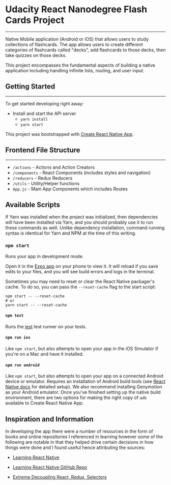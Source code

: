
# Udacity React Nanodegree Flash Cards Project
---
Native Mobile application (Android or iOS) that allows users to study collections of flashcards. The app allows users to create different categories of flashcards called "decks", add flashcards to those decks, then take quizzes on those decks.

This project encompasses the fundamental aspects of building a native application including handling infinite lists, routing, and user input.

## Getting Started
---
To get started developing right away:

* Install and start the API server
    - `yarn install`
    - `yarn start`

This project was bootstrapped with [Create React Native App](https://github.com/react-community/create-react-native-app).

## Frontend File Structure
---
- `/actions` - Actions and Action Creators
- `/components` - React Components (includes styles and navigation)
- `/reducers` - Redux Reducers
- `/utils` - Utility/Helper functions
- `App.js` - Main App Components which includes Routes

## Available Scripts

If Yarn was installed when the project was initialized, then dependencies will have been installed via Yarn, and you should probably use it to run these commands as well. Unlike dependency installation, command running syntax is identical for Yarn and NPM at the time of this writing.

### `npm start`

Runs your app in development mode.

Open it in the [Expo app](https://expo.io) on your phone to view it. It will reload if you save edits to your files, and you will see build errors and logs in the terminal.

Sometimes you may need to reset or clear the React Native packager's cache. To do so, you can pass the `--reset-cache` flag to the start script:

```
npm start -- --reset-cache
# or
yarn start -- --reset-cache
```

#### `npm test`

Runs the [jest](https://github.com/facebook/jest) test runner on your tests.

#### `npm run ios`

Like `npm start`, but also attempts to open your app in the iOS Simulator if you're on a Mac and have it installed.

#### `npm run android`

Like `npm start`, but also attempts to open your app on a connected Android device or emulator. Requires an installation of Android build tools (see [React Native docs](https://facebook.github.io/react-native/docs/getting-started.html) for detailed setup). We also recommend installing Genymotion as your Android emulator. Once you've finished setting up the native build environment, there are two options for making the right copy of `adb` available to Create React Native App:


## Inspiration and Information

In developing the app there were a number of resources in the form of books and online repositories I referenced in learning however some of the following are notable in that they helped drive certain decisions in how things were done and I found useful hence attributing the sources:

- [Learning React Native](http://shop.oreilly.com/product/0636920085270.do)

- [Learning React Native GitHub Repo](https://github.com/bonniee/learning-react-native)

- [Extreme Decoupling React, Redux, Selectors](http://www.thinkloop.com/article/extreme-decoupling-react-redux-selectors/)

